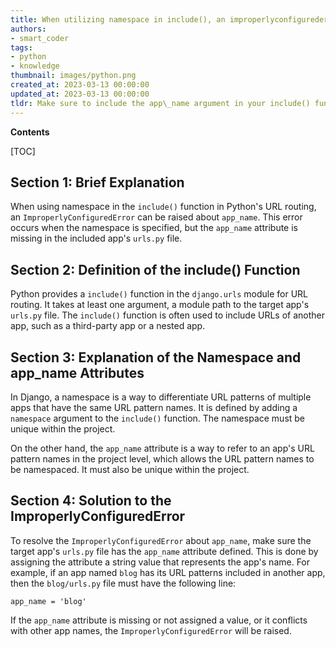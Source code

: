 ```yaml
---
title: When utilizing namespace in include(), an improperlyconfigurederror involving app_name arises
authors:
- smart_coder
tags:
- python
- knowledge
thumbnail: images/python.png
created_at: 2023-03-13 00:00:00
updated_at: 2023-03-13 00:00:00
tldr: Make sure to include the app\_name argument in your include() function when using namespaces in your URLconf.
---
```


**Contents**

[TOC]

Section 1: Brief Explanation
---------------------------
When using namespace in the `include()` function in Python's URL routing, an `ImproperlyConfiguredError` can be raised about `app_name`. This error occurs when the namespace is specified, but the `app_name` attribute is missing in the included app's `urls.py` file.

Section 2: Definition of the include() Function
----------------------------------------------
Python provides a `include()` function in the `django.urls` module for URL routing. It takes at least one argument, a module path to the target app's `urls.py` file. The `include()` function is often used to include URLs of another app, such as a third-party app or a nested app.

Section 3: Explanation of the Namespace and app_name Attributes
-------------------------------------------------------------
In Django, a namespace is a way to differentiate URL patterns of multiple apps that have the same URL pattern names. It is defined by adding a `namespace` argument to the `include()` function. The namespace must be unique within the project.
 
On the other hand, the `app_name` attribute is a way to refer to an app's URL pattern names in the project level, which allows the URL pattern names to be namespaced. It must also be unique within the project.

Section 4: Solution to the ImproperlyConfiguredError
---------------------------------------------------
To resolve the `ImproperlyConfiguredError` about `app_name`, make sure the target app's `urls.py` file has the `app_name` attribute defined. This is done by assigning the attribute a string value that represents the app's name. For example, if an app named `blog` has its URL patterns included in another app, then the `blog/urls.py` file must have the following line:

`app_name = 'blog'`

If the `app_name` attribute is missing or not assigned a value, or it conflicts with other app names, the `ImproperlyConfiguredError` will be raised.
